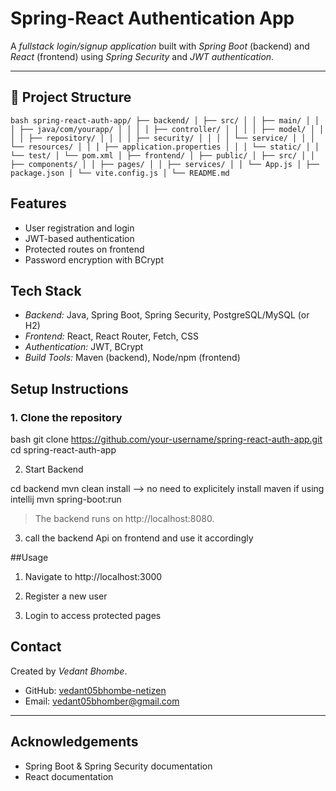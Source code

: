 # Spring-React Authentication App

A *fullstack login/signup application* built with *Spring Boot* (backend) and *React* (frontend) using *Spring Security* and *JWT authentication*.

------------------------------------------------------------------------------------------------------------------------------------------------
## 📁 Project Structure
```bash spring-react-auth-app/ ├── backend/ │ ├── src/ │ │ ├── main/ │ │ │ ├── java/com/yourapp/ │ │ │ │ ├── controller/ │ │ │ │ ├── model/ │ │ │ │ ├── repository/ │ │ │ │ ├── security/ │ │ │ │ └── service/ │ │ │ └── resources/ │ │ │ ├── application.properties │ │ │ └── static/ │ │ └── test/ │ └── pom.xml │ ├── frontend/ │ ├── public/ │ ├── src/ │ │ ├── components/ │ │ ├── pages/ │ │ ├── services/ │ │ └── App.js │ ├── package.json │ └── vite.config.js │ └── README.md ``` 


## Features

- User registration and login
- JWT-based authentication
- Protected routes on frontend
- Password encryption with BCrypt

## Tech Stack

- *Backend:* Java, Spring Boot, Spring Security, PostgreSQL/MySQL (or H2)
- *Frontend:* React, React Router, Fetch, CSS
- *Authentication:* JWT, BCrypt
- *Build Tools:* Maven (backend), Node/npm (frontend)

## Setup Instructions

### 1. Clone the repository

bash
git clone https://github.com/your-username/spring-react-auth-app.git
cd spring-react-auth-app


2. Start Backend

cd backend
mvn clean install  --> no need to explicitely install maven if using intellij
mvn spring-boot:run

> The backend runs on http://localhost:8080.
> 

3. call the backend Api on frontend and use it accordingly

##Usage

1. Navigate to http://localhost:3000


2. Register a new user


3. Login to access protected pages

## Contact

Created by *Vedant Bhombe*.  
- GitHub: [vedant05bhombe-netizen](https://github.com/vedant05bhombe-netizen)  
- Email: vedant05bhomber@gmail.com

---

## Acknowledgements

- Spring Boot & Spring Security documentation  
- React documentation  

   



